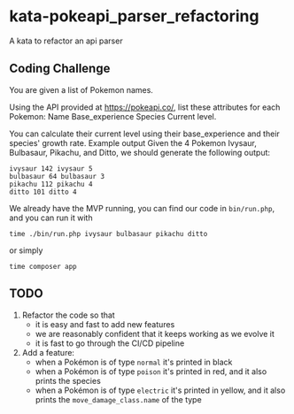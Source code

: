 # kata-pokeapi_parser_refactoring

A kata to refactor an api parser

## Coding Challenge
You are given a list of Pokemon names.

Using the API provided at https://pokeapi.co/, list these attributes for each Pokemon:
Name
Base_experience
Species
Current level.

You can calculate their current level using their base_experience and their species' growth rate.
Example output
Given the 4 Pokemon Ivysaur, Bulbasaur, Pikachu, and Ditto, we should generate the following output:
```text
ivysaur 142 ivysaur 5
bulbasaur 64 bulbasaur 3
pikachu 112 pikachu 4
ditto 101 ditto 4
```

We already have the MVP running, you can find our code in `bin/run.php`, and you can run it with
```shell
time ./bin/run.php ivysaur bulbasaur pikachu ditto
```
or simply
```shell
time composer app
```
## TODO
1. Refactor the code so that 
   - it is easy and fast to add new features
   - we are reasonably confident that it keeps working as we evolve it
   - it is fast to go through the CI/CD pipeline
2. Add a feature:
   - when a Pokémon is of type `normal` it's printed in black
   - when a Pokémon is of type `poison` it's printed in red, and it also prints the species
   - when a Pokémon is of type `electric` it's printed in yellow, and it also prints the `move_damage_class.name` of the type
